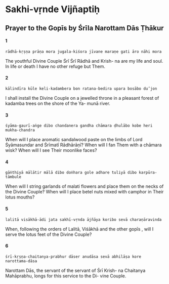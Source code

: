 # Sakhi-vṛnde Vijñaptiḥ

## Prayer to the Gopīs by Śrīla Narottam Dās Ṭhākur

#### 1

    rādhā-kṛṣṇa prāṇa mora jugala-kiśora jīvane maraṇe gati āro nāhi mora

The youthful Divine Couple Śrī Śrī Rādhā and Krish- na are my life and soul. In life or death I have no other refuge but Them.

#### 2

    kālindīra kūle keli-kadambera bon ratana-bedira upara bosābo du’jon

I shall install the Divine Couple on a jewelled throne in a pleasant forest of kadamba trees on the shore of the Ya- munā river.

#### 3

    śyāma-gaurī-aṅge dibo chandanera gandha chāmara ḍhulābo kobe heri mukha-chandra

When will I place aromatic sandalwood paste on the limbs of Lord Śyāmasundar and Śrīmatī Rādhārāṇī? When will I fan Them with a chāmara wisk? When will I see Their moonlike faces?

#### 4

    gāṅthiyā mālātir mālā dibo doṅhara gole adhare tuliyā dibo karpūra-tāmbule

When will I string garlands of malati flowers and place them on the necks of the Divine Couple? When will I place betel nuts mixed with camphor in Their lotus mouths?

#### 5

    lalitā visākhā-ādi jata sakhī-vṛnda ājñāya koribo sevā charaṇāravinda

When, following the orders of Lalitā, Viśākhā and the other gopīs , will I serve the lotus feet of the Divine Couple?

#### 6

    śrī-kṛṣṇa-chaitanya-prabhur dāser anudāsa sevā abhilāṣa kore narottama-dāsa

Narottam Dās, the servant of the servant of Śrī Krish- na Chaitanya Mahāprabhu, longs for this service to the Di- vine Couple.

